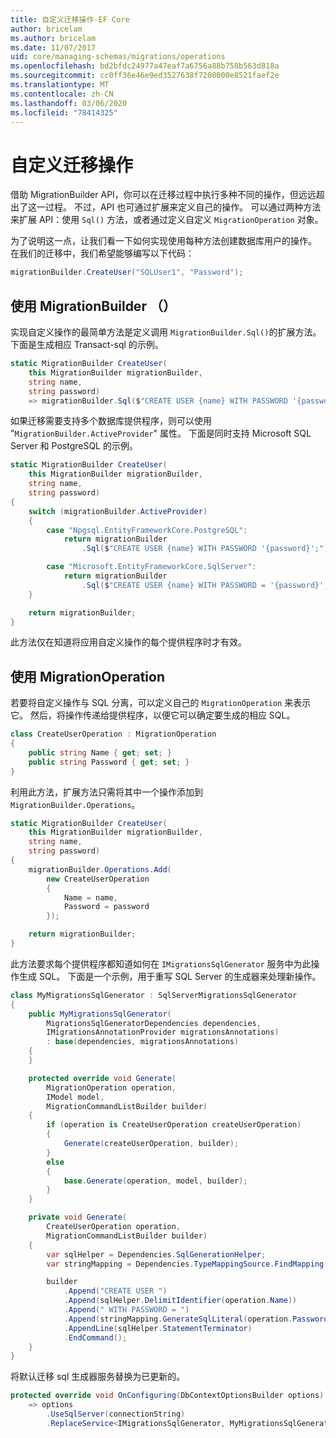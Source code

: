 ```yaml
---
title: 自定义迁移操作-EF Core
author: bricelam
ms.author: bricelam
ms.date: 11/07/2017
uid: core/managing-schemas/migrations/operations
ms.openlocfilehash: bd2bfdc24977a47eaf7a6756a88b758b563d818a
ms.sourcegitcommit: cc0ff36e46e9ed3527638f7208000e8521faef2e
ms.translationtype: MT
ms.contentlocale: zh-CN
ms.lasthandoff: 03/06/2020
ms.locfileid: "78414325"
---
```

# <a name="custom-migrations-operations"></a>自定义迁移操作

借助 MigrationBuilder API，你可以在迁移过程中执行多种不同的操作，但远远超出了这一过程。 不过，API 也可通过扩展来定义自己的操作。 可以通过两种方法来扩展 API：使用 `Sql()` 方法，或者通过定义自定义 `MigrationOperation` 对象。

为了说明这一点，让我们看一下如何实现使用每种方法创建数据库用户的操作。 在我们的迁移中，我们希望能够编写以下代码：

``` csharp
migrationBuilder.CreateUser("SQLUser1", "Password");
```

## <a name="using-migrationbuildersql"></a>使用 MigrationBuilder （）

实现自定义操作的最简单方法是定义调用 `MigrationBuilder.Sql()`的扩展方法。 下面是生成相应 Transact-sql 的示例。

``` csharp
static MigrationBuilder CreateUser(
    this MigrationBuilder migrationBuilder,
    string name,
    string password)
    => migrationBuilder.Sql($"CREATE USER {name} WITH PASSWORD '{password}';");
```

如果迁移需要支持多个数据库提供程序，则可以使用 "`MigrationBuilder.ActiveProvider`" 属性。 下面是同时支持 Microsoft SQL Server 和 PostgreSQL 的示例。

``` csharp
static MigrationBuilder CreateUser(
    this MigrationBuilder migrationBuilder,
    string name,
    string password)
{
    switch (migrationBuilder.ActiveProvider)
    {
        case "Npgsql.EntityFrameworkCore.PostgreSQL":
            return migrationBuilder
                .Sql($"CREATE USER {name} WITH PASSWORD '{password}';");

        case "Microsoft.EntityFrameworkCore.SqlServer":
            return migrationBuilder
                .Sql($"CREATE USER {name} WITH PASSWORD = '{password}';");
    }

    return migrationBuilder;
}
```

此方法仅在知道将应用自定义操作的每个提供程序时才有效。

## <a name="using-a-migrationoperation"></a>使用 MigrationOperation

若要将自定义操作与 SQL 分离，可以定义自己的 `MigrationOperation` 来表示它。 然后，将操作传递给提供程序，以便它可以确定要生成的相应 SQL。

``` csharp
class CreateUserOperation : MigrationOperation
{
    public string Name { get; set; }
    public string Password { get; set; }
}
```

利用此方法，扩展方法只需将其中一个操作添加到 `MigrationBuilder.Operations`。

``` csharp
static MigrationBuilder CreateUser(
    this MigrationBuilder migrationBuilder,
    string name,
    string password)
{
    migrationBuilder.Operations.Add(
        new CreateUserOperation
        {
            Name = name,
            Password = password
        });

    return migrationBuilder;
}
```

此方法要求每个提供程序都知道如何在 `IMigrationsSqlGenerator` 服务中为此操作生成 SQL。 下面是一个示例，用于重写 SQL Server 的生成器来处理新操作。

``` csharp
class MyMigrationsSqlGenerator : SqlServerMigrationsSqlGenerator
{
    public MyMigrationsSqlGenerator(
        MigrationsSqlGeneratorDependencies dependencies,
        IMigrationsAnnotationProvider migrationsAnnotations)
        : base(dependencies, migrationsAnnotations)
    {
    }

    protected override void Generate(
        MigrationOperation operation,
        IModel model,
        MigrationCommandListBuilder builder)
    {
        if (operation is CreateUserOperation createUserOperation)
        {
            Generate(createUserOperation, builder);
        }
        else
        {
            base.Generate(operation, model, builder);
        }
    }

    private void Generate(
        CreateUserOperation operation,
        MigrationCommandListBuilder builder)
    {
        var sqlHelper = Dependencies.SqlGenerationHelper;
        var stringMapping = Dependencies.TypeMappingSource.FindMapping(typeof(string));

        builder
            .Append("CREATE USER ")
            .Append(sqlHelper.DelimitIdentifier(operation.Name))
            .Append(" WITH PASSWORD = ")
            .Append(stringMapping.GenerateSqlLiteral(operation.Password))
            .AppendLine(sqlHelper.StatementTerminator)
            .EndCommand();
    }
}
```

将默认迁移 sql 生成器服务替换为已更新的。

``` csharp
protected override void OnConfiguring(DbContextOptionsBuilder options)
    => options
        .UseSqlServer(connectionString)
        .ReplaceService<IMigrationsSqlGenerator, MyMigrationsSqlGenerator>();
```
